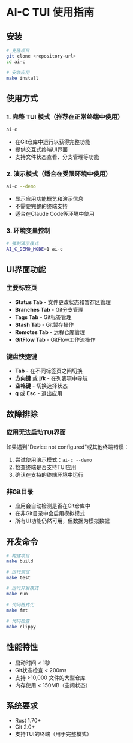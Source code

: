 # AI-C TUI 使用指南

## 安装

```bash
# 克隆项目
git clone <repository-url>
cd ai-c

# 安装应用
make install
```

## 使用方式

### 1. 完整 TUI 模式（推荐在正常终端中使用）

```bash
ai-c
```

- 在Git仓库中运行以获得完整功能
- 提供交互式终端UI界面
- 支持文件状态查看、分支管理等功能

### 2. 演示模式（适合在受限环境中使用）

```bash
ai-c --demo
```

- 显示应用功能概览和演示信息
- 不需要完整的终端支持
- 适合在Claude Code等环境中使用

### 3. 环境变量控制

```bash
# 强制演示模式
AI_C_DEMO_MODE=1 ai-c
```

## UI界面功能

### 主要标签页

- **Status Tab** - 文件更改状态和暂存区管理
- **Branches Tab** - Git分支管理
- **Tags Tab** - Git标签管理
- **Stash Tab** - Git暂存操作
- **Remotes Tab** - 远程仓库管理
- **GitFlow Tab** - GitFlow工作流操作

### 键盘快捷键

- **Tab** - 在不同标签页之间切换
- **方向键** 或 **j/k** - 在列表项中导航
- **空格键** - 切换选择状态
- **q** 或 **Esc** - 退出应用

## 故障排除

### 应用无法启动TUI界面

如果遇到"Device not configured"或其他终端错误：

1. 尝试使用演示模式：`ai-c --demo`
2. 检查终端是否支持TUI应用
3. 确认在支持的终端环境中运行

### 非Git目录

- 应用会自动检测是否在Git仓库中
- 在非Git目录中会启用模拟模式
- 所有UI功能仍然可用，但数据为模拟数据

## 开发命令

```bash
# 构建项目
make build

# 运行测试
make test

# 运行开发模式
make run

# 代码格式化
make fmt

# 代码检查
make clippy
```

## 性能特性

- 启动时间 < 1秒
- Git状态检查 < 200ms
- 支持 >10,000 文件的大型仓库
- 内存使用 < 150MB（空闲状态）

## 系统要求

- Rust 1.70+
- Git 2.0+
- 支持TUI的终端（用于完整模式）